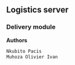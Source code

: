  ## Logistics server
 ### Delivery module
  
 **Authors**
 
```java
Nkubito Pacis
Muhoza Olivier Ivan

```
